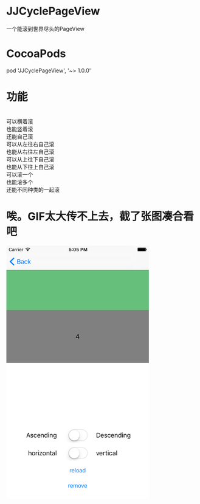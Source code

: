 # JJCyclePageView
一个能滚到世界尽头的PageView
# CocoaPods
pod 'JJCyclePageView', '~> 1.0.0'
# 功能
<br>可以横着滚
<br>也能竖着滚
<br>还能自己滚
<br>可以从左往右自己滚
<br>也能从右往左自己滚
<br>可以从上往下自己滚
<br>也能从下往上自己滚
<br>可以滚一个
<br>也能滚多个
<br>还能不同种类的一起滚
# 唉。GIF太大传不上去，截了张图凑合看吧
<!--![Alt Text](https://github.com/chinaljw/MyFileRepository/blob/master/Gif/JJPageView_PNG_0.png)-->
<img src="https://github.com/chinaljw/MyFileRepository/blob/master/Gif/JJPageView_PNG_0.png" height="667px" width="375px">
